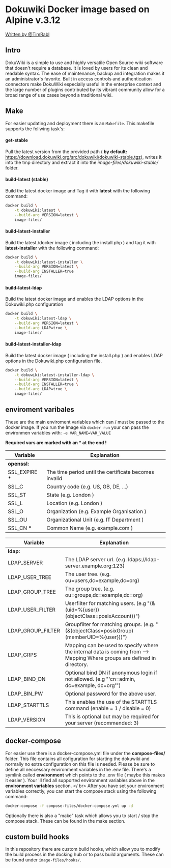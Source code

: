 
# Dokuwiki Docker image based on Alpine v.3.12
[ Written by @TimRabl ]( https://github.com/timrabl/ "@TimRabl GitHub")

## Intro
DokuWiki is a simple to use and highly versatile Open Source wiki software
that doesn't require a database. It is loved by users for its clean and
readable syntax. The ease of maintenance, backup and integration makes it an
administrator's favorite. Built in access controls and authentication
connectors make DokuWiki especially useful in the enterprise context and the
large number of plugins contributed by its vibrant community allow for a broad
range of use cases beyond a traditional wiki.

## Make
For easier updating and deployment there is an `Makefile`.
This makefile supports the follwing task's:

#### get-stable
Pull the latest version from the provided path ( **by default:** https://download.dokuwiki.org/src/dokuwiki/dokuwiki-stable.tgz), writes it into the tmp directory and extract it into the *image-files/dokuwiki-stable/* folder.

#### build-latest (stable)
Build the latest docker image and Tag it with **latest** with the following command:
</br>
```sh
docker build \
	-t dokuwiki:latest \
	--build-arg VERSION=latest \
	image-files/
```

#### build-latest-installer
Build the latest /docker image ( including the install.php ) and tag it with **latest-installer** with the following command:
</br>
```sh
docker build \
	-t dokuwiki:latest-installer \
	--build-arg VERSION=latest \
	--build-arg INSTALLER=true
	image-files/
```

#### build-latest-ldap
Build the latest docker image and enables the LDAP options in the Dokuwiki.php configuration
</br>
```sh
docker build \
	-t dokuwiki:latest-ldap \
	--build-arg VERSION=latest \
	--build-arg LDAP=true \
	image-files/
```

#### build-latest-installer-ldap
Build the latest docker image ( including the install.php ) and enables LDAP options in the Dokuwiki.php configuration file.
</br>
```sh
docker build \
	-t dokuwiki:latest-installer-ldap \
	--build-arg VERSION=latest \
	--build-arg INSTALLER=true \
	--build-arg LDAP=true \
	image-files/
```

## enviroment varibales
These are the main enviroment variables which can / must be passed to the docker image.
If you run the Image via `docker run` your can pass the environmen variables with: `-e VAR_NAME=VAR_VALUE`

**Required vars are marked with an * at the end !**

| Variable | Explanation |
| -------- | ----------- |
| **openssl:** ||
| SSL_EXPIRE **\*** | The time period until the certificate becomes invalid |
| SSL_C | Country code (e.g. US, GB, DE, ...) |
| SSL_ST | State (e.g. London ) |
| SSL_L | Location (e.g. London ) |
| SSL_O | Organization (e.g. Example Organisation ) |
| SSL_OU | Organizational Unit (e.g. IT Department ) |
| SSL_CN **\*** | Common Name (e.g. example.com ) |

| Variable | Explanation |
| -------- | ----------- |
| **ldap:** ||
| LDAP_SERVER | The LDAP server url. (e.g. ldaps://ldap-server.example.org:123) |
| LDAP_USER_TREE | The user tree. (e.g. ou=users,dc=example,dc=org) |
| LDAP_GROUP_TREE | The group tree. (e.g. ou=groups,dc=example,dc=org) |
| LDAP_USER_FILTER | Userfilter for matching users. (e.g "(&(uid=%{user})(objectClass=posixAccount))") |
| LDAP_GROUP_FILTER | Groupfilter for matching groups. (e.g. "(&(objectClass=posixGroup)(memberUID=%{user}))") |
| LDAP_GRPS | Mapping can be used to specify where the internal data is coming from --> Mapping Where groups are defined in directory. |
| LDAP_BIND_DN | Optional bind DN if anonymous login if not allowed. (e.g "'cn=admin, dc=example, dc=org'") |
| LDAP_BIN_PW | Optional password for the above user. |
| LDAP_STARTTLS | This enables the use of the STARTTLS command (enable = 1 / disable = 0) |
| LDAP_VERSION | This is optional but may be required for your server (recommended: 3) |

## docker-compose
For easier use there is a docker-compose.yml file under the **compose-files/** folder.
This file contains all cofiguration for starting the dokuwiki and normally no extra configuration on this file is needed.
Please be sure to define all neccessary environment variables in the .env file.
There's a symlink called **environment** which points to the .env file ( maybe this makes it easier ).
Your 'll find all supported environment variables above in the **environment variables** section.
</ br>
After you have set your environment variables correctly, you can start the compose stack using the following command:
```sh
docker-compose -f compose-files/docker-compose.yml up -d
```
Optionally there is also a "make" task which allows you to start / stop the compose stack.
These can be found in the make section.

## custom build hooks
In this repository there are custom build hooks, which allow you to modify the build process
in the docking hub or to pass build arguments. These can be found under `image-files/hooks/`.
